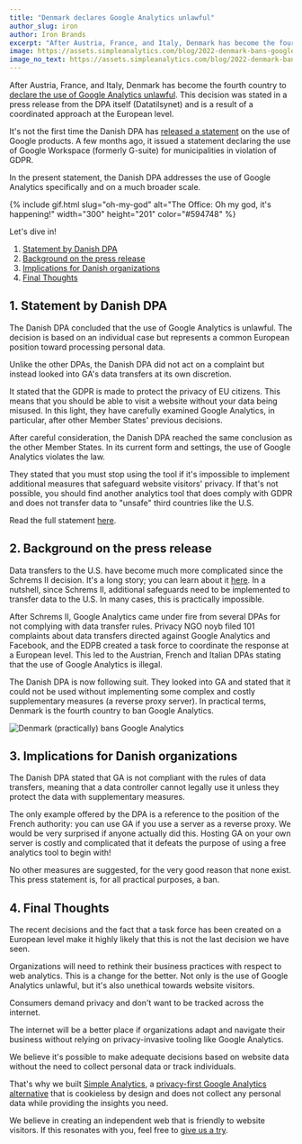 ```yaml
---
title: "Denmark declares Google Analytics unlawful"
author_slug: iron
author: Iron Brands
excerpt: "After Austria, France, and Italy, Denmark has become the fourth country to declare the use of Google Analytics unlawful. This decision was stated in a press release from the DPA itself and is the result of a coordinated approach at a European level."
image: https://assets.simpleanalytics.com/blog/2022-denmark-bans-google-analytics/denmark-bans-google-analytics.png
image_no_text: https://assets.simpleanalytics.com/blog/2022-denmark-bans-google-analytics/social-image-no-text.png
---
```


After Austria, France, and Italy, Denmark has become the fourth country to [declare the use of Google Analytics unlawful](https://www.datatilsynet.dk/english/google-analytics/use-of-google-analytics-for-web-analytics). This decision was stated in a press release from the DPA itself (Datatilsynet) and is a result of a coordinated approach at the European level.

It's not the first time the Danish DPA has [released a statement](https://www.simpleanalytics.com/blog/denmark-bans-google-workspace-for-municipalities) on the use of Google products. A few months ago, it issued a statement declaring the use of Google Workspace (formerly G-suite) for municipalities in violation of GDPR.

In the present statement, the Danish DPA addresses the use of Google Analytics specifically and on a much broader scale.

{% include gif.html slug="oh-my-god" alt="The Office: Oh my god, it's happening!" width="300" height="201" color="#594748" %}

Let's dive in!

1.  [Statement by Danish DPA](#1-statement-by-danish-dpa)
2.  [Background on the press release](#2-background-on-the-press-release)
3.  [Implications for Danish organizations](#3-implications-for-danish-organizations)
4.  [Final Thoughts](#4-final-thoughts)

## 1. Statement by Danish DPA 

The Danish DPA concluded that the use of Google Analytics is unlawful. The decision is based on an individual case but represents a common European position toward processing personal data.

Unlike the other DPAs, the Danish DPA did not act on a complaint but instead looked into GA's data transfers at its own discretion.

It stated that the GDPR is made to protect the privacy of EU citizens. This means that you should be able to visit a website without your data being misused. In this light, they have carefully examined Google Analytics, in particular, after other Member States' previous decisions.

After careful consideration, the Danish DPA reached the same conclusion as the other Member States. In its current form and settings, the use of Google Analytics violates the law.

They stated that you must stop using the tool if it's impossible to implement additional measures that safeguard website visitors' privacy. If that's not possible, you should find another analytics tool that does comply with GDPR and does not transfer data to "unsafe" third countries like the U.S.

Read the full statement [here](https://www.datatilsynet.dk/english/google-analytics/use-of-google-analytics-for-web-analytics). 

## 2. Background on the press release

Data transfers to the U.S. have become much more complicated since the Schrems II decision. It's a long story; you can learn about it [here](https://www.simpleanalytics.com/blog/the-complete-overview-from-101-noyb-complaints-to-banning-google-analytics). In a nutshell, since Schrems II, additional safeguards need to be implemented to transfer data to the U.S. In many cases, this is practically impossible.

After Schrems II, Google Analytics came under fire from several DPAs for not complying with data transfer rules. Privacy NGO noyb filed 101 complaints about data transfers directed against Google Analytics and Facebook, and the EDPB created a task force to coordinate the response at a European level. This led to the Austrian, French and Italian DPAs stating that the use of Google Analytics is illegal.

The Danish DPA is now following suit. They looked into GA and stated that it could not be used without implementing some complex and costly supplementary measures (a reverse proxy server). In practical terms, Denmark is the fourth country to ban Google Analytics.

<img src="https://assets.simpleanalytics.com/blog/2022-denmark-bans-google-analytics/social-image-no-text.png" alt="Denmark (practically) bans Google Analytics" class="border-radius" />

## 3. Implications for Danish organizations

The Danish DPA stated that GA is not compliant with the rules of data transfers, meaning that a data controller cannot legally use it unless they protect the data with supplementary measures.

The only example offered by the DPA is a reference to the position of the French authority: you can use GA if you use a server as a reverse proxy. We would be very surprised if anyone actually did this. Hosting GA on your own server is costly and complicated that it defeats the purpose of using a free analytics tool to begin with!

No other measures are suggested, for the very good reason that none exist. This press statement is, for all practical purposes, a ban.

## 4. Final Thoughts 

The recent decisions and the fact that a task force has been created on a European level make it highly likely that this is not the last decision we have seen.

Organizations will need to rethink their business practices with respect to web analytics. This is a change for the better. Not only is the use of Google Analytics unlawful, but it's also unethical towards website visitors.

Consumers demand privacy and don't want to be tracked across the internet.

The internet will be a better place if organizations adapt and navigate their business without relying on privacy-invasive tooling like Google Analytics.

We believe it's possible to make adequate decisions based on website data without the need to collect personal data or track individuals.

That's why we built [Simple Analytics](https://simpleanalytics.com/simpleanalytics.com), a [privacy-first Google Analytics alternative](https://www.simpleanalytics.com/blog/why-simple-analytics-is-a-great-alternative-to-google-analytics) that is cookieless by design and does not collect any personal data while providing the insights you need.

We believe in creating an independent web that is friendly to website visitors. If this resonates with you, feel free to [give us a try](https://simpleanalytics.com/welcome).
